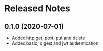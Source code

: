 # Released Notes

## 0.1.0 (2020-07-01)

- Added http get, post, put and delete
- Added basic, digest and jwt authentication